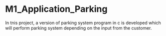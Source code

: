 # M1_Application_Parking

In tnis project, a version of parking system program in c is developed which will perform parking system depending on the input from the customer.

